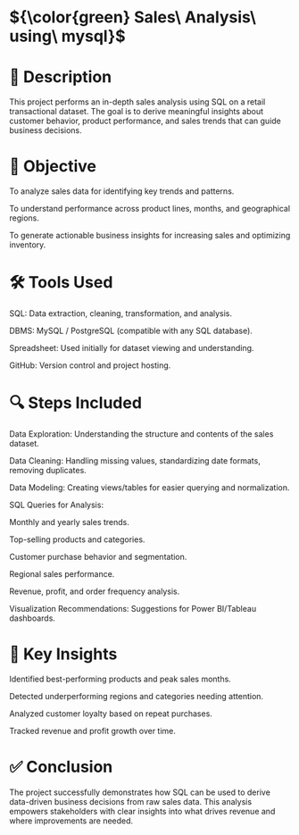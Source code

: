 # ${\color{green} Sales\ Analysis\ using\ mysql}$
# 📝 Description
This project performs an in-depth sales analysis using SQL on a retail transactional dataset. The goal is to derive meaningful insights about customer behavior, product performance, and sales trends that can guide business decisions.

# 🎯 Objective
To analyze sales data for identifying key trends and patterns.

To understand performance across product lines, months, and geographical regions.

To generate actionable business insights for increasing sales and optimizing inventory.

# 🛠 Tools Used
SQL: Data extraction, cleaning, transformation, and analysis.

DBMS: MySQL / PostgreSQL (compatible with any SQL database).

Spreadsheet: Used initially for dataset viewing and understanding.

GitHub: Version control and project hosting.

# 🔍 Steps Included
Data Exploration: Understanding the structure and contents of the sales dataset.

Data Cleaning: Handling missing values, standardizing date formats, removing duplicates.

Data Modeling: Creating views/tables for easier querying and normalization.

SQL Queries for Analysis:

Monthly and yearly sales trends.

Top-selling products and categories.

Customer purchase behavior and segmentation.

Regional sales performance.

Revenue, profit, and order frequency analysis.

Visualization Recommendations: Suggestions for Power BI/Tableau dashboards.

# 📌 Key Insights
Identified best-performing products and peak sales months.

Detected underperforming regions and categories needing attention.

Analyzed customer loyalty based on repeat purchases.

Tracked revenue and profit growth over time.

# ✅ Conclusion
The project successfully demonstrates how SQL can be used to derive data-driven business decisions from raw sales data. This analysis empowers stakeholders with clear insights into what drives revenue and where improvements are needed.
